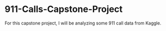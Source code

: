 # 911-Calls-Capstone-Project
For this capstone project, I will be analyzing some 911 call data from Kaggle.
